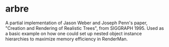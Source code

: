# arbre
A partial implementation of Jason Weber and Joseph Penn's paper, "Creation and Rendering of Realistic Trees", from SIGGRAPH 1995. Used as a basic example on how one could set up nested object instance hierarchies to maximize memory efficiency in RenderMan.
